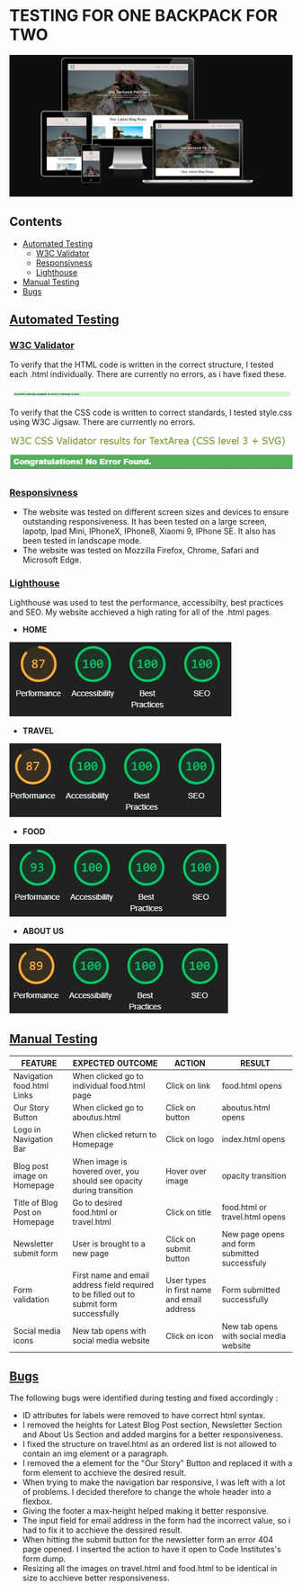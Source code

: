 # TESTING FOR ONE BACKPACK FOR TWO

![Screenshot for responsiveness](images-readme/AmIResponsive.png)

## Contents
 * [Automated Testing](#automatedtesting)
    * [W3C Validator](#w3cvalidator)
    * [Responsivness](#responsivness)
    * [Lighthouse](#lighthouse)
* [Manual Testing](#manualtesting)
* [Bugs](#bugs)

## [Automated Testing](#automatedtesting)

### [W3C Validator](#w3cvalidator)

To verify that the HTML code is written in the correct structure, I tested each .html individually. There are currently no errors, as i have fixed these.

![HTML Validator shows no errors](images-readme/hmtlvalidator.jpg)

To verify that the CSS code is written to correct standards, I tested style.css using W3C Jigsaw. There are currrently no errors.

![CSS Validator shows no errors](images-readme/cssvalidator.jpg)

### [Responsivness](#responsivness)

* The website was tested on different screen sizes and devices to ensure outstanding responsiveness. It has been tested on a large screen, lapotp, Ipad Mini, IPhoneX, IPhone8, Xiaomi 9, IPhone SE. It also has been tested in landscape mode.
* The website was tested on Mozzilla Firefox, Chrome, Safari and Microsoft Edge.

### [Lighthouse](#lighthouse)

Lighthouse was used to test the performance, accessibilty, best practices and SEO. My website acchieved a high rating for all of the .html pages.

* **HOME**

![Lighthouse Testing for index.html](images-readme/lighthouse_index.jpg)

* **TRAVEL**

![Lighthouse Testing for travel.html](images-readme/lighthouse_travel.jpg)

* **FOOD**

![Lighthouse Testing for food.html](images-readme/lighthouse_food.jpg)

* **ABOUT US**

![Lighthouse Testing for aboutus.html](images-readme/lighthouse_aboutus.jpg)

## [Manual Testing](#manualtesting)

| FEATURE | EXPECTED OUTCOME| ACTION | RESULT |
| -------------              | -------------                                | ------------- | ------------- |
| Navigation food.html Links | When clicked go to individual food.html page | Click on link | food.html opens |
| Our Story Button | When clicked go to aboutus.html | Click on button |  aboutus.html opens  |
| Logo in Navigation Bar | When clicked return to Homepage | Click on logo | index.html opens |
| Blog post image on Homepage | When image is hovered over, you should see opacity during transition | Hover over image | opacity transition |
| Title of Blog Post on Homepage | Go to desired food.html or travel.html | Click on title | food.html or travel.html opens |
| Newsletter submit form | User is brought to a new page | Click on submit button | New page opens and form submitted successfuly |
| Form validation | First name and email address field required to be filled out to submit form successfully | User types in first name and email address | Form submitted successfully |
| Social media icons | New tab opens with social media website | Click on icon | New tab opens with social media website |

## [Bugs](#bugs)

The following bugs were identified during testing and fixed accordingly :

* ID attributes for labels were removed to have correct html syntax.
* I removed the heights for Latest Blog Post section, Newsletter Section and About Us Section and added margins for a better responsiveness.
* I fixed the structure on travel.html as an ordered list is not allowed to contain an img element or a paragraph. 
* I removed the a element for the "Our Story" Button and replaced it with a form element to acchieve the desired result.
* When trying to make the navigation bar responsive, I was left with a lot of problems. I decided therefore to change the whole header into a flexbox.
* Giving the footer a max-height helped making it better responsive.
* The input field for email address in the form had the incorrect value, so i had to fix it to acchieve the dessired result.
* When hitting the submit button for the newsletter form an error 404 page opened. I inserted the action to have it open to Code Institutes's form dump.
* Resizing all the images on travel.html and food.html to be identical in size to acchieve better responsiveness. 